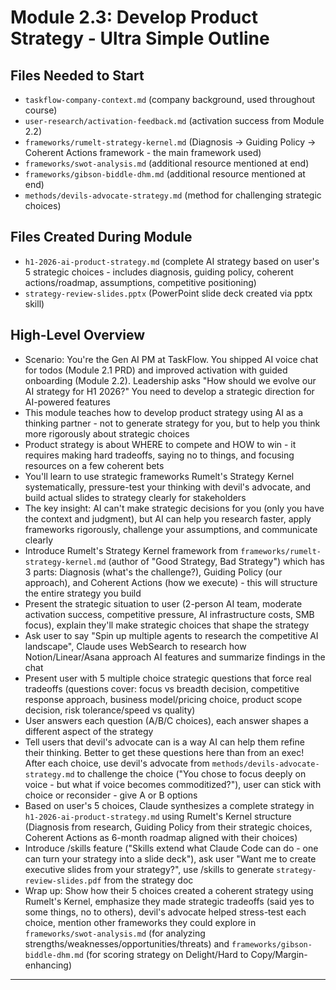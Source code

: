 # Module 2.3: Develop Product Strategy - Ultra Simple Outline

## Files Needed to Start

- `taskflow-company-context.md` (company background, used throughout course)
- `user-research/activation-feedback.md` (activation success from Module 2.2)
- `frameworks/rumelt-strategy-kernel.md` (Diagnosis → Guiding Policy → Coherent Actions framework - the main framework used)
- `frameworks/swot-analysis.md` (additional resource mentioned at end)
- `frameworks/gibson-biddle-dhm.md` (additional resource mentioned at end)
- `methods/devils-advocate-strategy.md` (method for challenging strategic choices)

## Files Created During Module

- `h1-2026-ai-product-strategy.md` (complete AI strategy based on user's 5 strategic choices - includes diagnosis, guiding policy, coherent actions/roadmap, assumptions, competitive positioning)
- `strategy-review-slides.pptx` (PowerPoint slide deck created via pptx skill)

## High-Level Overview

- Scenario: You're the Gen AI PM at TaskFlow. You shipped AI voice chat for todos (Module 2.1 PRD) and improved activation with guided onboarding (Module 2.2). Leadership asks "How should we evolve our AI strategy for H1 2026?" You need to develop a strategic direction for AI-powered features
- This module teaches how to develop product strategy using AI as a thinking partner - not to generate strategy for you, but to help you think more rigorously about strategic choices
- Product strategy is about WHERE to compete and HOW to win - it requires making hard tradeoffs, saying no to things, and focusing resources on a few coherent bets
- You'll learn to use strategic frameworks Rumelt's Strategy Kernel systematically, pressure-test your thinking with devil's advocate, and build actual slides to strategy clearly for stakeholders
- The key insight: AI can't make strategic decisions for you (only you have the context and judgment), but AI can help you research faster, apply frameworks rigorously, challenge your assumptions, and communicate clearly
- Introduce Rumelt's Strategy Kernel framework from `frameworks/rumelt-strategy-kernel.md` (author of "Good Strategy, Bad Strategy") which has 3 parts: Diagnosis (what's the challenge?), Guiding Policy (our approach), and Coherent Actions (how we execute) - this will structure the entire strategy you build
- Present the strategic situation to user (2-person AI team, moderate activation success, competitive pressure, AI infrastructure costs, SMB focus), explain they'll make strategic choices that shape the strategy
- Ask user to say "Spin up multiple agents to research the competitive AI landscape", Claude uses WebSearch to research how Notion/Linear/Asana approach AI features and summarize findings in the chat
- Present user with 5 multiple choice strategic questions that force real tradeoffs (questions cover: focus vs breadth decision, competitive response approach, business model/pricing choice, product scope decision, risk tolerance/speed vs quality)
- User answers each question (A/B/C choices), each answer shapes a different aspect of the strategy
- Tell users that devil's advocate can is a way AI can help them refine their thinking. Better to get these questions here than from an exec! After each choice, use devil's advocate from `methods/devils-advocate-strategy.md` to challenge the choice ("You chose to focus deeply on voice - but what if voice becomes commoditized?"), user can stick with choice or reconsider - give A or B options
- Based on user's 5 choices, Claude synthesizes a complete strategy in `h1-2026-ai-product-strategy.md` using Rumelt's Kernel structure (Diagnosis from research, Guiding Policy from their strategic choices, Coherent Actions as 6-month roadmap aligned with their choices)
- Introduce /skills feature ("Skills extend what Claude Code can do - one can turn your strategy into a slide deck"), ask user "Want me to create executive slides from your strategy?", use /skills to generate `strategy-review-slides.pdf` from the strategy doc
- Wrap up: Show how their 5 choices created a coherent strategy using Rumelt's Kernel, emphasize they made strategic tradeoffs (said yes to some things, no to others), devil's advocate helped stress-test each choice, mention other frameworks they could explore in `frameworks/swot-analysis.md` (for analyzing strengths/weaknesses/opportunities/threats) and `frameworks/gibson-biddle-dhm.md` (for scoring strategy on Delight/Hard to Copy/Margin-enhancing)

---
